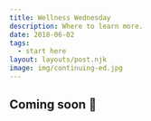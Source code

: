 ```yaml
---
title: Wellness Wednesday
description: Where to learn more.
date: 2018-06-02
tags:
  - start here
layout: layouts/post.njk
image: img/continuing-ed.jpg
---
```


<!-- ![img/river.jpg](../../img/river.jpg "Mountain image") -->

## Coming soon 🙂
